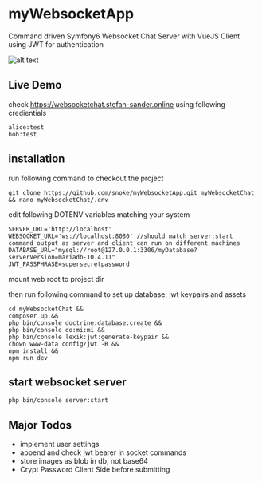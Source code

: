 # myWebsocketApp
Command driven Symfony6 Websocket Chat Server with VueJS Client using JWT for authentication

![alt text](https://github.com/snoke/myWebsocketApp/blob/master/myWebsocketApp.png?raw=true)


## Live Demo
check https://websocketchat.stefan-sander.online
using following credientials
```
alice:test
bob:test
```

## installation
run following command to checkout the project
```
git clone https://github.com/snoke/myWebsocketApp.git myWebsocketChat && nano myWebsocketChat/.env
```
edit following DOTENV variables matching your system
```
SERVER_URL='http://localhost' 
WEBSOCKET_URL='ws://localhost:8080' //should match server:start command output as server and client can run on different machines
DATABASE_URL="mysql://root@127.0.0.1:3306/myDatabase?serverVersion=mariadb-10.4.11"
JWT_PASSPHRASE=supersecretpassword
```
mount web root to project dir

then run following command to set up database, jwt keypairs and assets
```
cd myWebsocketChat &&
composer up &&
php bin/console doctrine:database:create &&
php bin/console do:mi:mi &&
php bin/console lexik:jwt:generate-keypair &&
chown www-data config/jwt -R &&
npm install &&
npm run dev 
```
## start websocket server
```
php bin/console server:start
```

## Major Todos
* implement user settings
* append and check jwt bearer in socket commands
* store images as blob in db, not base64
* Crypt Password Client Side before submitting
